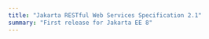 ```yaml
---
title: "Jakarta RESTful Web Services Specification 2.1"
summary: "First release for Jakarta EE 8"
---
```

